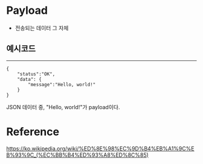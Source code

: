 # Payload
- 전송되는 데이터 그 자체  

## 예시코드
--- 
~~~
{
    "status":"OK",
    "data": {
        "message":"Hello, world!"
    }
}
~~~
JSON 데이터 중, "Hello, world!"가 payload이다.

# Reference
https://ko.wikipedia.org/wiki/%ED%8E%98%EC%9D%B4%EB%A1%9C%EB%93%9C_(%EC%BB%B4%ED%93%A8%ED%8C%85)  
